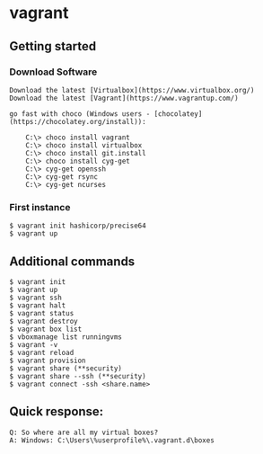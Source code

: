 # vagrant

## Getting started

### Download Software
	Download the latest [Virtualbox](https://www.virtualbox.org/)
	Download the latest [Vagrant](https://www.vagrantup.com/)

	go fast with choco (Windows users - [chocolatey](https://chocolatey.org/install)):
			
		C:\> choco install vagrant
		C:\> choco install virtualbox
		C:\> choco install git.install
		C:\> choco install cyg-get
		C:\> cyg-get openssh
		C:\> cyg-get rsync
		C:\> cyg-get ncurses
			
### First instance
	
	$ vagrant init hashicorp/precise64	
	$ vagrant up
	
## Additional commands
	$ vagrant init
	$ vagrant up
	$ vagrant ssh
	$ vagrant halt
	$ vagrant status
	$ vagrant destroy
	$ vagrant box list
	$ vboxmanage list runningvms
	$ vagrant -v
	$ vagrant reload
	$ vagrant provision
	$ vagrant share (**security)
	$ vagrant share --ssh (**security)
	$ vagrant connect -ssh <share.name>
		 

## Quick response:
	Q: So where are all my virtual boxes?
	A: Windows: C:\Users\%userprofile%\.vagrant.d\boxes
	
	
	
	
	